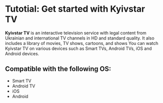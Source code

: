 # Tutotial: Get started with **Kyivstar TV**

**Kyivstar TV**  is an interactive television service with legal 
content from Ukrainian and international TV channels in HD and standard quality. 
It also includes a library of movies, TV shows, cartoons, and shows You can watch Kyivstar TV on various devices such as Smart TVs, Android TVs, iOS and Android devices.

## Compatible with the following OS:

- Smart TV
- Android TV
- iOS
- Android